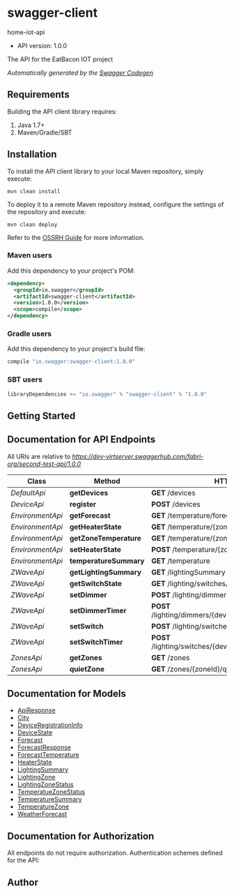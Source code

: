 # swagger-client

home-iot-api
- API version: 1.0.0

The API for the EatBacon IOT project


*Automatically generated by the [Swagger Codegen](https://github.com/swagger-api/swagger-codegen)*

## Requirements

Building the API client library requires:
1. Java 1.7+
2. Maven/Gradle/SBT

## Installation

To install the API client library to your local Maven repository, simply execute:

```shell
mvn clean install
```

To deploy it to a remote Maven repository instead, configure the settings of the repository and execute:

```shell
mvn clean deploy
```

Refer to the [OSSRH Guide](http://central.sonatype.org/pages/ossrh-guide.html) for more information.

### Maven users

Add this dependency to your project's POM:

```xml
<dependency>
  <groupId>io.swagger</groupId>
  <artifactId>swagger-client</artifactId>
  <version>1.0.0</version>
  <scope>compile</scope>
</dependency>
```

### Gradle users

Add this dependency to your project's build file:

```groovy
compile "io.swagger:swagger-client:1.0.0"
```

### SBT users

```scala
libraryDependencies += "io.swagger" % "swagger-client" % "1.0.0"
```

## Getting Started

## Documentation for API Endpoints

All URIs are relative to *https://dev-virtserver.swaggerhub.com/fabri-org/second-test-api/1.0.0*

Class | Method | HTTP request | Description
------------ | ------------- | ------------- | -------------
*DefaultApi* | **getDevices** | **GET** /devices | 
*DeviceApi* | **register** | **POST** /devices | 
*EnvironmentApi* | **getForecast** | **GET** /temperature/forecast/{days} | 
*EnvironmentApi* | **getHeaterState** | **GET** /temperature/{zoneId}/heater | 
*EnvironmentApi* | **getZoneTemperature** | **GET** /temperature/{zoneId} | 
*EnvironmentApi* | **setHeaterState** | **POST** /temperature/{zoneId}/heater/{state} | 
*EnvironmentApi* | **temperatureSummary** | **GET** /temperature | 
*ZWaveApi* | **getLightingSummary** | **GET** /lightingSummary | 
*ZWaveApi* | **getSwitchState** | **GET** /lighting/switches/{deviceId} | 
*ZWaveApi* | **setDimmer** | **POST** /lighting/dimmers/{deviceId}/{value} | 
*ZWaveApi* | **setDimmerTimer** | **POST** /lighting/dimmers/{deviceId}/{value}/timer/{timeunit} | 
*ZWaveApi* | **setSwitch** | **POST** /lighting/switches/{deviceId}/{value} | 
*ZWaveApi* | **setSwitchTimer** | **POST** /lighting/switches/{deviceId}/{value}/timer/{minutes} | 
*ZonesApi* | **getZones** | **GET** /zones | 
*ZonesApi* | **quietZone** | **GET** /zones/{zoneId}/quiet | 


## Documentation for Models

 - [ApiResponse](ApiResponse.md)
 - [City](City.md)
 - [DeviceRegistrationInfo](DeviceRegistrationInfo.md)
 - [DeviceState](DeviceState.md)
 - [Forecast](Forecast.md)
 - [ForecastResponse](ForecastResponse.md)
 - [ForecastTemperature](ForecastTemperature.md)
 - [HeaterState](HeaterState.md)
 - [LightingSummary](LightingSummary.md)
 - [LightingZone](LightingZone.md)
 - [LightingZoneStatus](LightingZoneStatus.md)
 - [TemperatueZoneStatus](TemperatueZoneStatus.md)
 - [TemperatureSummary](TemperatureSummary.md)
 - [TemperatureZone](TemperatureZone.md)
 - [WeatherForecast](WeatherForecast.md)


## Documentation for Authorization

All endpoints do not require authorization.
Authentication schemes defined for the API:

## Author


